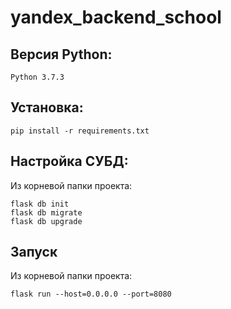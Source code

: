 # yandex_backend_school

## Версия Python:
`Python 3.7.3`

## Установка:
```shell
pip install -r requirements.txt
```

## Настройка СУБД:

Из корневой папки проекта:

```shell
flask db init
flask db migrate
flask db upgrade
```

## Запуск

Из корневой папки проекта:

```shell
flask run --host=0.0.0.0 --port=8080
```


